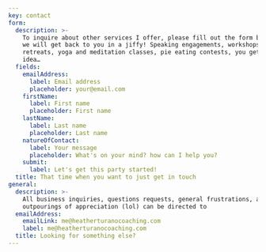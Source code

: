 ```yaml
---
key: contact
form:
  description: >-
    To inquire about other services I offer, please fill out the form below and
    we will get back to you in a jiffy! Speaking engagements, workshops,
    retreats, yoga and meditation classes, pie eating contests, you get the
    idea…
  fields:
    emailAddress:
      label: Email address
      placeholder: your@email.com
    firstName:
      label: First name
      placeholder: First name
    lastName:
      label: Last name
      placeholder: Last name
    natureOfContact:
      label: Your message
      placeholder: What's on your mind? how can I help you?
    submit:
      label: Let's get this party started!
  title: That time when you want to just get in touch
general:
  description: >-
    All business inquiries, questions requests, general frustrations, and wild
    outpourings of appreciation (lol) can be directed to
  emailAddress:
    emailLink: me@heatherturanocoaching.com
    label: me@heatherturanocoaching.com
  title: Looking for something else?
---
```


